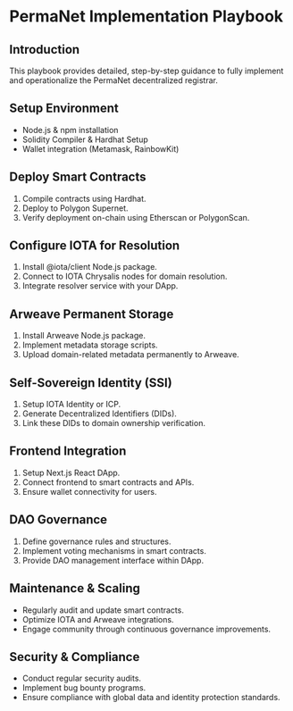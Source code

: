 # PermaNet Implementation Playbook

## Introduction
This playbook provides detailed, step-by-step guidance to fully implement and operationalize the PermaNet decentralized registrar.

## Setup Environment
- Node.js & npm installation
- Solidity Compiler & Hardhat Setup
- Wallet integration (Metamask, RainbowKit)

## Deploy Smart Contracts
1. Compile contracts using Hardhat.
2. Deploy to Polygon Supernet.
3. Verify deployment on-chain using Etherscan or PolygonScan.

## Configure IOTA for Resolution
1. Install @iota/client Node.js package.
2. Connect to IOTA Chrysalis nodes for domain resolution.
3. Integrate resolver service with your DApp.

## Arweave Permanent Storage
1. Install Arweave Node.js package.
2. Implement metadata storage scripts.
3. Upload domain-related metadata permanently to Arweave.

## Self-Sovereign Identity (SSI)
1. Setup IOTA Identity or ICP.
2. Generate Decentralized Identifiers (DIDs).
3. Link these DIDs to domain ownership verification.

## Frontend Integration
1. Setup Next.js React DApp.
2. Connect frontend to smart contracts and APIs.
3. Ensure wallet connectivity for users.

## DAO Governance
1. Define governance rules and structures.
2. Implement voting mechanisms in smart contracts.
3. Provide DAO management interface within DApp.

## Maintenance & Scaling
- Regularly audit and update smart contracts.
- Optimize IOTA and Arweave integrations.
- Engage community through continuous governance improvements.

## Security & Compliance
- Conduct regular security audits.
- Implement bug bounty programs.
- Ensure compliance with global data and identity protection standards.